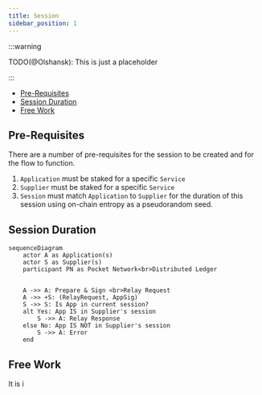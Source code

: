 ```yaml
---
title: Session
sidebar_position: 1
---
```


:::warning

TODO(@Olshansk): This is just a placeholder

:::

- [Pre-Requisites](#pre-requisites)
- [Session Duration](#session-duration)
- [Free Work](#free-work)

## Pre-Requisites

There are a number of pre-requisites for the session to be created and for the flow
to function.

1. `Application` must be staked for a specific `Service`
2. `Supplier` must be staked for a specific `Service`
3. `Session` must match `Application` to `Supplier` for the duration of this
   session using on-chain entropy as a pseudorandom seed.

## Session Duration

```mermaid
sequenceDiagram
    actor A as Application(s)
    actor S as Supplier(s)
    participant PN as Pocket Network<br>Distributed Ledger


    A ->> A: Prepare & Sign <br>Relay Request
    A ->> +S: (RelayRequest, AppSig)
    S ->> S: Is App in current session?
    alt Yes: App IS in Supplier's session
        S ->> A: Relay Response
    else No: App IS NOT in Supplier's session
        S ->> A: Error
    end
```

## Free Work

It is i